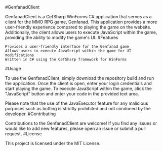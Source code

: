 #GenfanadClient

GenfanadClient is a CefSharp WinForms C# application that serves as a client for the MMO RPG game, Genfanad. This application provides a more user-friendly experience compared to playing the game on the website. Additionally, the client allows users to execute JavaScript within the game, providing the ability to modify the game's UI.
#Features

    Provides a user-friendly interface for the Genfanad game
    Allows users to execute JavaScript within the game for UI modifications
    Written in C# using the CefSharp framework for WinForms

#Usage

To use the GenfanadClient, simply download the repository build and run the application. Once the client is open, enter your login credentials and start playing the game. To execute JavaScript within the game, click the "JavaScript" button and enter your code in the provided text area.

Please note that the use of the JavaExecutor feature for any malicious purposes such as botting is strictly prohibited and not condoned by the developer.
#Contributing

Contributions to the GenfanadClient are welcome! If you find any issues or would like to add new features, please open an issue or submit a pull request.
#License

This project is licensed under the MIT License.